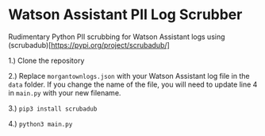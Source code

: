 # Watson Assistant PII Log Scrubber

Rudimentary Python PII scrubbing for Watson Assistant logs using (scrubadub)[https://pypi.org/project/scrubadub/]

1.) Clone the repository

2.) Replace `morgantownlogs.json` with your Watson Assistant log file in the `data` folder. If you change the name of the file, you will need to update line 4 in `main.py` with your new filename.

3.) `pip3 install scrubadub`

4.) `python3 main.py`
